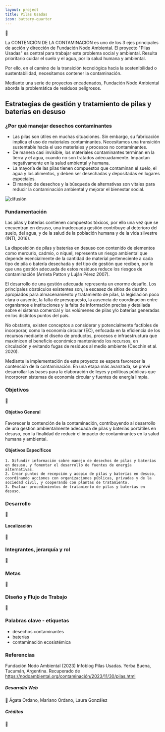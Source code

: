 ```yaml
---
layout: project
title: Pilas Usadas
icon: battery-quarter
---
```


:construction:

La CONTENCIÓN DE LA CONTAMINACIÓN es uno de los 3 ejes principales de acción y dirección de Fundación Nodo Ambiental. El proyecto "Pilas Usadas" es central para trabajar este problema social y ambiental. Resulta prioritario cuidar el suelo y el agua, por la salud humana y ambiental.  

Por ello, en el camino de la transición tecnológica hacia la sostenibilidad o sustentabilidad, necesitamos contener la contaminación.  

Mediante una serie de proyectos encadenados, Fundación Nodo Ambiental aborda la problemática de residuos peligrosos.

## Estrategias de gestión y tratamiento de pilas y baterías en desuso

### ¿Por qué manejar desechos contaminantes

- Las pilas son útiles en muchas situaciones. Sin embargo, su fabricación implica el uso de materiales contaminantes. Necesitamos una transición sustentable hacia el uso materiales y procesos no contaminantes.
- De manera casi invisible, los materiales contaminantes terminan en la tierra y el agua, cuando no son tratados adecuadamente. Impactan negativamente en la salud ambiental y humana.
- La mayoría de las pilas tienen compuestos que contaminan el suelo, el agua y los alimentos, y deben ser desechadas y depositadas en lugares especiales.
- El manejo de desechos y la búsqueda de alternativas son vitales para reducir la contaminación ambiental y mejorar el bienestar social.

![difusión](/assets/images/projects/pilas_sumate.png)

### Fundamentación

Las pilas y baterías contienen compuestos tóxicos, por ello una vez que se encuentran en desuso, una inadecuada gestión contribuye al deterioro del suelo, del agua, y de la salud de la población humana y de la vida silvestre (INTI, 2016).  

La disposición de pilas y baterías en desuso con contenido de elementos como mercurio, cadmio, o níquel, representa un riesgo ambiental que depende esencialmente de la cantidad de material perteneciente a cada tipo de pila o batería desechada y del tipo de gestión que reciben, por lo que una gestión adecuada de estos residuos reduce los riesgos de contaminación (Arrieta Patton y Luján Pérez 2007).

El desarrollo de una gestión adecuada representa un enorme desafío. Los principales obstáculos existentes son, la escasez de sitios de destino apropiados para almacenamiento y tratamiento de pilas, la legislación poco clara o ausente, la falta de presupuesto, la ausencia de coordinación entre organismos e instituciones y la falta de información precisa y detallada sobre el sistema comercial y los volúmenes de pilas y/o baterías generadas en los distintos puntos del país.

No obstante, existen conceptos a considerar y potencialmente factibles de incorporar, como la economía circular (EC), enfocada en la eficiencia de los recursos mediante el diseño de productos, procesos e infraestructura que maximicen el beneficio económico manteniendo los recursos, en circulación y evitando fugas de residuos al medio ambiente (Cecchin et al. 2020).

Mediante la implementación de este proyecto se espera favorecer la contención de la contaminación. En una etapa más avanzada, se prevé desarrollar las bases para la elaboración de leyes y políticas públicas que incorporen sistemas de economía circular y fuentes de energía limpia.

### Objetivos

:construction:

#### Objetivo General

Favorecer la contención de la contaminación, contribuyendo al desarrollo de una gestión ambientalmente adecuada de pilas y baterías portátiles en desuso, con la finalidad de reducir el impacto de contaminantes en la salud humana y ambiental.

#### Objetivos Específicos

    1. Difundir información sobre manejo de desechos de pilas y baterías en desuso, y fomentar el desarrollo de fuentes de energía alternativas.
    2. Crear puntos de recepción y acopio de pilas y baterías en desuso, coordinando acciones con organizaciones públicas, privadas y de la sociedad civil, y cooperando con plantas de tratamiento.
    3. Evaluar procedimientos de tratamiento de pilas y baterías en desuso.

### Desarrollo

:construction:

#### Localización

:construction:

### Integrantes, jerarquía y rol

:construction:

### Metas

:construction:

### Diseño y Flujo de Trabajo

:construction:

### Palabras clave - etiquetas

- desechos contaminantes
- baterías
- contaminación ecosistémica

### Referencias

Fundación Nodo Ambiental (2023) Infoblog Pilas Usadas. Yerba Buena, Tucumán, Argentina. Recuperado de <https://nodoambiental.org/contaminación/2023/11/30/pilas.html>

##### Desarrollo Web

:construction:
Ágata Ordano, Mariano Ordano, Laura González

##### Créditos

:construction:

<cc-license type="by-nc"></cc-license>
